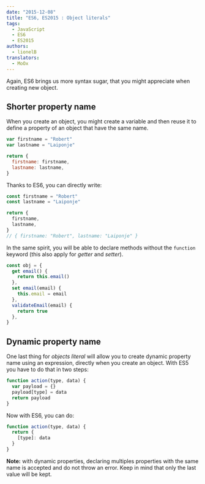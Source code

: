 ```yaml
---
date: "2015-12-08"
title: "ES6, ES2015 : Object literals"
tags:
  - JavaScript
  - ES6
  - ES2015
authors:
  - lionelB
translators:
  - MoOx
---
```


Again, ES6 brings us more syntax sugar, that you might appreciate when
creating new object.

## Shorter property name

When you create an object, you might create a variable and then reuse it to
define a property of an object that have the same name.

```js
var firstname = "Robert"
var lastname = "Laiponje"

return {
  firstname: firstname,
  lastname: lastname,
}
```

Thanks to ES6, you can directly write:

```js
const firstname = "Robert"
const lastname = "Laiponje"

return {
  firstname,
  lastname,
}
// { firstname: "Robert", lastname: "Laiponje" }
```

In the same spirit, you will be able to declare methods without the `function`
keyword (this also apply for *getter* and *setter*).

```js
const obj = {
  get email() {
    return this.email()
  },
  set email(email) {
    this.email = email
  },
  validateEmail(email) {
    return true
  },
}
```

## Dynamic property name

One last thing for *objects literal* will allow you to create dynamic property
name using an expression, directly when you create an object.
With ES5 you have to do that in two steps:

```js
function action(type, data) {
  var payload = {}
  payload[type] = data
  return payload
}
```

Now with ES6, you can do:

```js
function action(type, data) {
  return {
    [type]: data
  }
}
```

**Note:** with dynamic properties, declaring multiples properties with the same
name is accepted and do not throw an error. Keep in mind that only the last
value will be kept.
